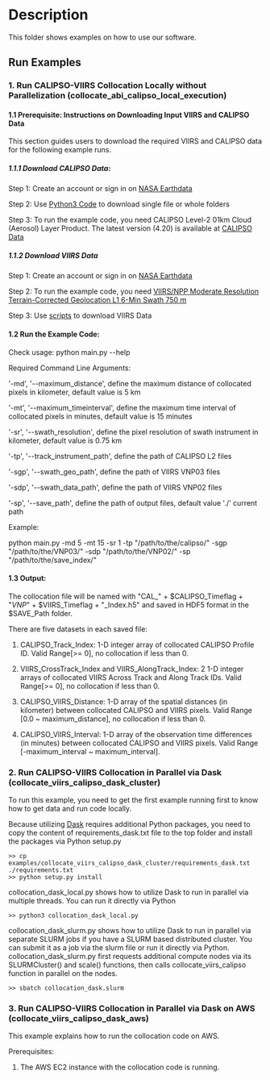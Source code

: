 # Description
This folder shows examples on how to use our software.

## Run Examples

### 1. Run CALIPSO-VIIRS Collocation Locally without Parallelization (collocate_abi_calipso_local_execution)

#### 1.1 Prerequisite: Instructions on Downloading Input VIIRS and CALIPSO Data
This section guides users to download the required VIIRS and CALIPSO data for the following example runs.

##### 1.1.1 Download CALIPSO Data:
Step 1: Create an account or sign in on [NASA Earthdata](https://urs.earthdata.nasa.gov/)

Step 2: Use [Python3 Code](https://forum.earthdata.nasa.gov/viewtopic.php?f=7&t=2330&sid=cbc21236b1005808dbe9dbacf066c027) to download single file or whole folders

Step 3: To run the example code, you need CALIPSO Level-2 01km Cloud (Aerosol) Layer Product. The latest version (4.20) is available at [CALIPSO Data](https://asdc.larc.nasa.gov/data/CALIPSO/LID_L2_01kmCLay-Standard-V4-20/)

##### 1.1.2 Download VIIRS Data
Step 1: Create an account or sign in on [NASA Earthdata](https://urs.earthdata.nasa.gov/)

Step 2: To run the example code, you need [VIIRS/NPP Moderate Resolution Terrain-Corrected Geolocation L1 6-Min Swath 750 m](https://ladsweb.modaps.eosdis.nasa.gov/archive/allData/5200/VNP03MOD/)

Step 3: Use [scripts](https://ladsweb.modaps.eosdis.nasa.gov/tools-and-services/data-download-scripts/#python) to download VIIRS Data

#### 1.2 Run the Example Code:

Check usage:
python main.py --help

Required Command Line Arguments:

'-md',  '--maximum_distance', define the maximum distance of collocated pixels in kilometer, default value is 5 km

'-mt',  '--maximum_timeinterval', define the maximum time interval of collocated pixels in minutes, default value is 15 minutes

'-sr',  '--swath_resolution', define the pixel resolution of swath instrument in kilometer, default value is 0.75 km

'-tp',  '--track_instrument_path', define the path of CALIPSO L2 files

'-sgp', '--swath_geo_path', define the path of VIIRS VNP03 files

'-sdp', '--swath_data_path', define the path of VIIRS VNP02 files

'-sp',  '--save_path', define the path of output files, default value './' current path

Example:

python main.py -md 5 -mt 15 -sr 1 -tp "/path/to/the/calipso/" -sgp "/path/to/the/VNP03/" -sdp "/path/to/the/VNP02/" -sp "/path/to/the/save_index/"


#### 1.3 Output:

The collocation file will be named with "CAL_" + $CALIPSO_Timeflag + "_VNP_" + $VIIRS_Timeflag + "_Index.h5" and saved in HDF5 format in the $SAVE_Path folder.

There are five datasets in each saved file:

1) CALIPSO_Track_Index: 1-D integer array of collocated CALIPSO Profile ID. Valid Range[>= 0], no collocation if less than 0.


2) VIIRS_CrossTrack_Index and VIIRS_AlongTrack_Index: 2 1-D integer arrays of collocated VIIRS Across Track and Along Track IDs. Valid Range[>= 0], no collocation if less than 0.

3) CALIPSO_VIIRS_Distance: 1-D array of the spatial distances (in kilometer) between collocated CALIPSO and VIIRS pixels. Valid Range [0.0 ~ maximum_distance], no collocation if less than 0.

4) CALIPSO_VIIRS_Interval: 1-D array of the observation time differences (in minutes) between collocated CALIPSO and VIIRS pixels. Valid Range [-maximum_interval ~ maximum_interval].

### 2. Run CALIPSO-VIIRS Collocation in Parallel via Dask (collocate_viirs_calipso_dask_cluster)
To run this example, you need to get the first example running first to know how to get data and run code locally.

Because utilizing [Dask](https://dask.org/) requires additional Python packages, you need to copy the content of requirements_dask.txt file to the top folder and install the packages via Python setup.py
```
>> cp examples/collocate_viirs_calipso_dask_cluster/requirements_dask.txt ./requirements.txt
>> python setup.py install
```

collocation_dask_local.py shows how to utilize Dask to run in parallel via multiple threads. You can run it directly via Python
```
>> python3 collocation_dask_local.py
```

collocation_dask_slurm.py shows how to utilize Dask to run in parallel via separate SLURM jobs if you have a SLURM based distributed cluster. You can submit it as a job via the slurm file or run it directly via Python. collocation_dask_slurm.py first requests additional compute nodes via its SLURMCluster() and scale() functions, then calls collocate_viirs_calipso function in parallel on the nodes.
```
>> sbatch collocation_dask.slurm
```

### 3. Run CALIPSO-VIIRS Collocation in Parallel via Dask on AWS (collocate_viirs_calipso_dask_aws)
This example explains how to run the collocation code on AWS.

Prerequisites:
1. The AWS EC2 instance with the collocation code is running. 
